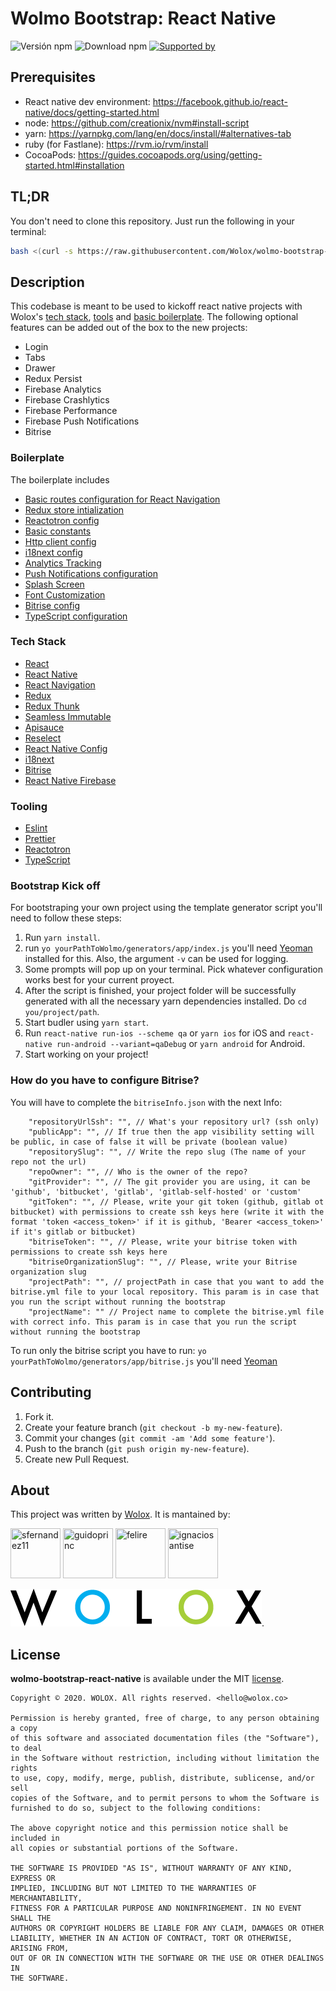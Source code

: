 # Wolmo Bootstrap: React Native

![Versión npm](https://img.shields.io/npm/v/generator-wolmo-bootstrap-rn.svg?color=68d5f7)
![Download npm](https://img.shields.io/npm/dw/generator-wolmo-bootstrap-rn.svg?color=7551bb)
[![Supported by](https://img.shields.io/badge/supported%20by-Wolox.💗-blue.svg)](https://www.wolox.com.ar)

## Prerequisites

- React native dev environment: https://facebook.github.io/react-native/docs/getting-started.html
- node: https://github.com/creationix/nvm#install-script
- yarn: https://yarnpkg.com/lang/en/docs/install/#alternatives-tab
- ruby (for Fastlane): https://rvm.io/rvm/install
- CocoaPods: https://guides.cocoapods.org/using/getting-started.html#installation

## TL;DR

You don't need to clone this repository. Just run the following in your terminal:

```bash
bash <(curl -s https://raw.githubusercontent.com/Wolox/wolmo-bootstrap-react-native/master/run.sh)
```

## Description

This codebase is meant to be used to kickoff react native projects with Wolox's [tech stack](#tech-stack), [tools](#tooling) and [basic boilerplate](#boilerplate).
The following optional features can be added out of the box to the new projects:

- Login
- Tabs
- Drawer
- Redux Persist
- Firebase Analytics
- Firebase Crashlytics
- Firebase Performance
- Firebase Push Notifications
- Bitrise

### Boilerplate

The boilerplate includes

- [Basic routes configuration for React Navigation](/generators/app/templates/src/app/components/AppNavigator/navigator.ejs)
- [Redux store intialization](/generators/app/templates/src/redux/store.ejs)
- [Reactotron config](/generators/app/templates/src/config/reactotronConfig.ejs)
- [Basic constants](/generators/app/templates/src/constants)
- [Http client config](/generators/app/templates/src/config/api.js)
- [i18next config](/generators/app/templates/src/config/i18n.js)
- [Analytics Tracking](/generators/app/templates/src/redux/middlewares/analyticsMiddleware.js)
- [Push Notifications configuration](/generators/app/templates/src/config/pushNotifications.js)
- [Splash Screen](/generators/app/tasks/appSetup/splashScreenSetup.js)
- [Font Customization](/generators/app/templates/src/config/fonts.js)
- [Bitrise config](/generators/app/tasks/createBitriseApp.js)
- [TypeScript configuration](/generators/app/templates/tsconfig.json)

### Tech Stack

- [React](https://facebook.github.io/react/)
- [React Native](https://facebook.github.io/react-native/)
- [React Navigation](https://reactnavigation.org/)
- [Redux](http://redux.js.org/)
- [Redux Thunk](https://github.com/gaearon/redux-thunk)
- [Seamless Immutable](https://github.com/rtfeldman/seamless-immutable)
- [Apisauce](https://github.com/skellock/apisauce)
- [Reselect](https://github.com/reactjs/reselect)
- [React Native Config](https://github.com/luggit/react-native-config)
- [i18next](https://www.i18next.com/)
- [Bitrise](https://devcenter.bitrise.io/)
- [React Native Firebase](https://invertase.io/oss/react-native-firebase)

### Tooling

- [Eslint](http://eslint.org/)
- [Prettier](https://github.com/prettier/prettier)
- [Reactotron](https://github.com/infinitered/reactotron)
- [TypeScript](https://www.typescriptlang.org/)

### Bootstrap Kick off

For bootstraping your own project using the template generator script you'll need to follow these steps:

1. Run `yarn install`.
2. run `yo yourPathToWolmo/generators/app/index.js` you'll need [Yeoman](https://yeoman.io/learning/index.html) installed for this. Also, the argument `-v` can be used for logging.
3. Some prompts will pop up on your terminal. Pick whatever configuration works best for your current proyect.
4. After the script is finished, your project folder will be successfully generated with all the necessary yarn dependencies installed. Do `cd you/project/path`.
5. Start budler using `yarn start`.
6. Run `react-native run-ios --scheme qa` or `yarn ios` for iOS and `react-native run-android --variant=qaDebug` or `yarn android` for Android.
7. Start working on your project!

### How do you have to configure Bitrise?

You will have to complete the `bitriseInfo.json` with the next Info:

```
    "repositoryUrlSsh": "", // What's your repository url? (ssh only)
    "publicApp": "", // If true then the app visibility setting will be public, in case of false it will be private (boolean value)
    "repositorySlug": "", // Write the repo slug (The name of your repo not the url)
    "repoOwner": "", // Who is the owner of the repo?
    "gitProvider": "", // The git provider you are using, it can be 'github', 'bitbucket', 'gitlab', 'gitlab-self-hosted' or 'custom'
    "gitToken": "", // Please, write your git token (github, gitlab ot bitbucket) with permissions to create ssh keys here (write it with the format 'token <access_token>' if it is github, 'Bearer <access_token>' if it's gitlab or bitbucket)
    "bitriseToken": "", // Please, write your bitrise token with permissions to create ssh keys here
    "bitriseOrganizationSlug": "", // Please, write your Bitrise organization slug
    "projectPath": "", // projectPath in case that you want to add the bitrise.yml file to your local repository. This param is in case that you run the script without running the bootstrap
    "projectName": "" // Project name to complete the bitrise.yml file with correct info. This param is in case that you run the script without running the bootstrap
```

To run only the bitrise script you have to run: `yo yourPathToWolmo/generators/app/bitrise.js` you'll need [Yeoman](https://yeoman.io/learning/index.html)

## Contributing

1. Fork it.
2. Create your feature branch (`git checkout -b my-new-feature`).
3. Commit your changes (`git commit -am 'Add some feature'`).
4. Push to the branch (`git push origin my-new-feature`).
5. Create new Pull Request.

## About

This project was written by [Wolox](http://www.wolox.com.ar). It is mantained by:

<a href="https://github.com/sfernandez11"><img src="https://avatars3.githubusercontent.com/u/8583214?s=460&v=4" title="sfernandez11" width="80" height="80"></a>
<a href="https://github.com/guidoprinc"><img src="https://avatars3.githubusercontent.com/u/28304582?s=460&v=4" title="guidoprinc" width="80" height="80"></a>
<a href="https://github.com/felire"><img src="https://avatars3.githubusercontent.com/u/11776795?s=460&v=4" title="felire" width="80" height="80"></a>
<a href="https://github.com/ignaciosantise"><img src="https://avatars3.githubusercontent.com/u/25931366?s=460&v=4" title="ignaciosantise" width="80" height="80"></a>

![Wolox](https://raw.githubusercontent.com/Wolox/press-kit/master/logos/logo_banner.png).

## License

**wolmo-bootstrap-react-native** is available under the MIT [license](LICENSE).

    Copyright © 2020. WOLOX. All rights reserved. <hello@wolox.co>

    Permission is hereby granted, free of charge, to any person obtaining a copy
    of this software and associated documentation files (the "Software"), to deal
    in the Software without restriction, including without limitation the rights
    to use, copy, modify, merge, publish, distribute, sublicense, and/or sell
    copies of the Software, and to permit persons to whom the Software is
    furnished to do so, subject to the following conditions:

    The above copyright notice and this permission notice shall be included in
    all copies or substantial portions of the Software.

    THE SOFTWARE IS PROVIDED "AS IS", WITHOUT WARRANTY OF ANY KIND, EXPRESS OR
    IMPLIED, INCLUDING BUT NOT LIMITED TO THE WARRANTIES OF MERCHANTABILITY,
    FITNESS FOR A PARTICULAR PURPOSE AND NONINFRINGEMENT. IN NO EVENT SHALL THE
    AUTHORS OR COPYRIGHT HOLDERS BE LIABLE FOR ANY CLAIM, DAMAGES OR OTHER
    LIABILITY, WHETHER IN AN ACTION OF CONTRACT, TORT OR OTHERWISE, ARISING FROM,
    OUT OF OR IN CONNECTION WITH THE SOFTWARE OR THE USE OR OTHER DEALINGS IN
    THE SOFTWARE.
